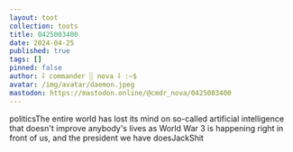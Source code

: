 ```yaml
---
layout: toot
collection: toots
title: 0425003400
date: 2024-04-25
published: true
tags: []
pinned: false
author: ⸸ commander ░ nova ⸸ :~$
avatar: /img/avatar/daemon.jpeg
mastodon: https://mastodon.online/@cmdr_nova/0425003400
---
```


politicsThe entire world has lost its mind on so-called artificial intelligence that doesn't improve anybody's lives as World War 3 is happening right in front of us, and the president we have doesJackShit
